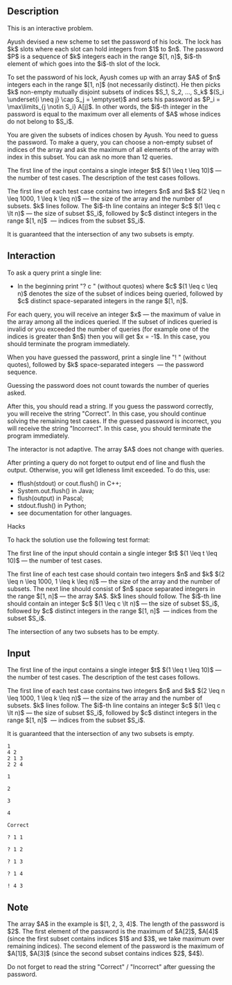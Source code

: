 ## Description

<div><p><span class="tex-font-style-bf">This is an interactive problem.</span></p><p>Ayush devised a new scheme to set the password of his lock. The lock has $k$ slots where each slot can hold integers from $1$ to $n$. The password $P$ is a sequence of $k$ integers each in the range $[1, n]$, $i$-th element of which goes into the $i$-th slot of the lock.</p><p>To set the password of his lock, Ayush comes up with an array $A$ of $n$ integers each in the range $[1, n]$ (not necessarily distinct). He then picks $k$ <span class="tex-font-style-bf">non-empty mutually disjoint</span> subsets of indices $S_1, S_2, ..., S_k$ $(S_i \underset{i \neq j} \cap S_j = \emptyset)$ and sets his password as $P_i = \max\limits_{j \notin S_i} A[j]$. In other words, the $i$-th integer in the password is equal to the maximum over all elements of $A$ whose indices do not belong to $S_i$.</p><p>You are given the subsets of indices chosen by Ayush. You need to guess the password. To make a query, you can choose a non-empty subset of indices of the array and ask the maximum of all elements of the array with index in this subset. <span class="tex-font-style-bf">You can ask no more than 12 queries</span>.</p></div><div class="input-specification"><p>The first line of the input contains a single integer $t$ $(1 \leq t \leq 10)$&nbsp;— the number of test cases. The description of the test cases follows.</p><p>The first line of each test case contains two integers $n$ and $k$ $(2 \leq n \leq 1000, 1 \leq k \leq n)$&nbsp;— the size of the array and the number of subsets. $k$ lines follow. The $i$-th line contains an integer $c$ $(1 \leq c \lt n)$&nbsp;— the size of subset $S_i$, followed by $c$ distinct integers in the range $[1, n]$ &nbsp;— indices from the subset $S_i$.</p><p><span class="tex-font-style-bf">It is guaranteed that the intersection of any two subsets is empty.</span></p></div><div><h2>Interaction</h2><p>To ask a query print a single line: </p><ul> <li> In the beginning print "<span class="tex-font-style-tt">? c</span> " (without quotes) where $c$ $(1 \leq c \leq n)$ denotes the size of the subset of indices being queried, followed by $c$ <span class="tex-font-style-bf">distinct</span> space-separated integers in the range $[1, n]$. </li></ul><p>For each query, you will receive an integer $x$&nbsp;— the maximum of value in the array among all the indices queried. If the subset of indices queried is invalid or you exceeded the number of queries (for example one of the indices is greater than $n$) then you will get $x = -1$. In this case, you should terminate the program immediately.</p><p>When you have guessed the password, print a single line "<span class="tex-font-style-tt">!</span> " (without quotes), followed by $k$ space-separated integers &nbsp;— the password sequence.</p><p>Guessing the password does <span class="tex-font-style-bf">not</span> count towards the number of queries asked.</p><p><span class="tex-font-style-bf">After this, you should read a string</span>. If you guess the password correctly, you will receive the string "<span class="tex-font-style-tt">Correct</span>". In this case, you should continue solving the remaining test cases. If the guessed password is incorrect, you will receive the string "<span class="tex-font-style-tt">Incorrect</span>". In this case, you should terminate the program immediately.</p><p><span class="tex-font-style-bf">The interactor is not adaptive.</span> The array $A$ does not change with queries.</p><p>After printing a query do not forget to output end of line and flush the output. Otherwise, you will get <span class="tex-font-style-tt">Idleness limit exceeded</span>. To do this, use:</p><ul><li> <span class="tex-font-style-tt">fflush(stdout)</span> or <span class="tex-font-style-tt">cout.flush()</span> in C++;</li><li> <span class="tex-font-style-tt">System.out.flush()</span> in Java;</li><li> <span class="tex-font-style-tt">flush(output)</span> in Pascal;</li><li> <span class="tex-font-style-tt">stdout.flush()</span> in Python;</li><li> see documentation for other languages.</li></ul><p><span class="tex-font-style-bf">Hacks</span></p><p>To hack the solution use the following test format:</p><p>The first line of the input should contain a single integer $t$ $(1 \leq t \leq 10)$&nbsp;— the number of test cases. </p><p>The first line of each test case should contain two integers $n$ and $k$ $(2 \leq n \leq 1000, 1 \leq k \leq n)$&nbsp;— the size of the array and the number of subsets. The next line should consist of $n$ space separated integers in the range $[1, n]$&nbsp;— the array $A$. $k$ lines should follow. The $i$-th line should contain an integer $c$ $(1 \leq c \lt n)$&nbsp;— the size of subset $S_i$, followed by $c$ distinct integers in the range $[1, n]$ &nbsp;— indices from the subset $S_i$.</p><p><span class="tex-font-style-bf">The intersection of any two subsets has to be empty.</span></p></div>

## Input

<p>The first line of the input contains a single integer $t$ $(1 \leq t \leq 10)$&nbsp;— the number of test cases. The description of the test cases follows.</p><p>The first line of each test case contains two integers $n$ and $k$ $(2 \leq n \leq 1000, 1 \leq k \leq n)$&nbsp;— the size of the array and the number of subsets. $k$ lines follow. The $i$-th line contains an integer $c$ $(1 \leq c \lt n)$&nbsp;— the size of subset $S_i$, followed by $c$ distinct integers in the range $[1, n]$ &nbsp;— indices from the subset $S_i$.</p><p><span class="tex-font-style-bf">It is guaranteed that the intersection of any two subsets is empty.</span></p>





```input1
1
4 2
2 1 3
2 2 4

1

2

3

4

Correct
```




```output1
? 1 1

? 1 2

? 1 3

? 1 4

! 4 3
```



## Note

<p>The array $A$ in the example is $[1, 2, 3, 4]$. The length of the password is $2$. The first element of the password is the maximum of $A[2]$, $A[4]$ (since the first subset contains indices $1$ and $3$, we take maximum over remaining indices). The second element of the password is the maximum of $A[1]$, $A[3]$ (since the second subset contains indices $2$, $4$).</p><p><span class="tex-font-style-bf">Do not forget</span> to read the string "<span class="tex-font-style-tt">Correct</span>" / "<span class="tex-font-style-tt">Incorrect</span>" after guessing the password.</p>
